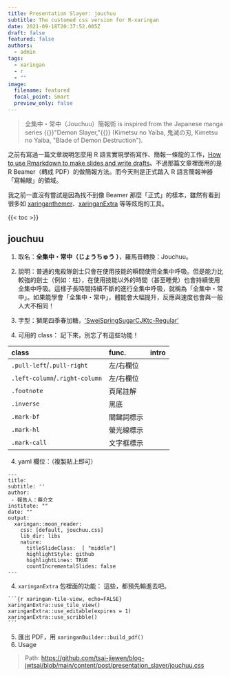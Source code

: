 ```yaml
---
title: Presentation Slayer: jouchuu
subtitle: The customed css version for R-xaringan
date: 2021-09-18T20:37:52.005Z
draft: false
featured: false
authors:
  - admin
tags:
  - xaringan
  - r
  - ""
image:
  filename: featured
  focal_point: Smart
  preview_only: false
---
```


>  全集中・常中（Jouchuu）簡報術 is inspired from the Japanese manga series  {{<hl>}}"Demon Slayer,"{{</hl>}} (Kimetsu no Yaiba, 鬼滅の刃, Kimetsu no Yaiba, "Blade of Demon Destruction").

之前有寫過一篇文章說明怎麼用 R 語言實現學術寫作、簡報一條龍的工作，[How to use Rmarkdown to make slides and write drafts](https://blog-jwtsai.netlify.app/post/how-to-use-r-markdown-to-make-slides-and-write-drafts/)。不過那篇文章裡面用的是 R Beamer（轉成 PDF）的做簡報方法。而今天則是正式踏入 R 語言簡報神器「寫輪眼」的領域。

我之前一直沒有嘗試是因為找不到像 Beamer 那麼「正式」的樣本，雖然有看到很多如 [xaringanthemer](https://pkg.garrickadenbuie.com/xaringanthemer/)、[xaringanExtra](https://pkg.garrickadenbuie.com/xaringanExtra/) 等等炫炮的工具。


{{< toc >}}

## jouchuu
1. 取名：**全集中・常中（じょうちゅう ）**，羅馬音轉換：Jouchuu。

2. 說明：普通的鬼殺隊劍士只會在使用技能的瞬間使用全集中呼吸。但是能力比較強的劍士（例如：柱），在使用技能以外的時間（甚至睡覺）也會持續使用全集中呼吸。這樣子長時間持續不斷的進行全集中呼吸，就稱為「全集中・常中」。如果能學會「全集中・常中」，體能會大幅提升，反應與速度也會與一般人大不相同！

3. 字型：獅尾四季春加糖，['SweiSpringSugarCJKtc-Regular'](https://max-everyday.com/2020/04/swei-spring/)

4. 可用的 class：
   記下來，別忘了有這些功能！

| class                          | func.      | intro |
| :----------------------------- | :--------- | :---- |
| `.pull-left`/`.pull-right`     | 左/右欄位  |       |
| `.left-column`/`.right-column` | 左/右欄位  |       |
| `.footnote`                    | 頁尾註解   |       |
| `.inverse`                     | 黑底       |       |
| `.mark-bf`                     | 關鍵詞標示 |       |
| `.mark-hl`                     | 螢光線標示 |       |
| `.mark-call`                   | 文字框標示 |       |

   


4. yaml 欄位：（複製貼上即可）

```{yaml}
---
title: 
subtitle: ''
author:    
 - 報告人：蔡介文
institute: ""
date: ""
output:
  xaringan::moon_reader:
    css: [default, jouchuu.css]
    lib_dir: libs
    nature:
      titleSlideClass:  [ "middle"]
      highlightStyle: github
      highlightLines: TRUE
      countIncrementalSlides: false
---
```

4. `xaringanExtra` 包裡面的功能：
   這些，都預先輸進去吧。

````{r xaringan-tile-view, echo=FALSE}
```{r xaringan-tile-view, echo=FALSE}
xaringanExtra::use_tile_view()
xaringanExtra::use_editable(expires = 1)
xaringanExtra::use_scribble()
```
````

5. 匯出 PDF，用 `xaringanBuilder::build_pdf()`
6. Usage

>  Path: https://github.com/tsai-jiewen/blog-jwtsai/blob/main/content/post/presentation_slayer/jouchuu.css



